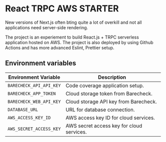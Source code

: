 # React TRPC AWS STARTER

New versions of Next.js often bting quite a lot of overkill and not all applications need server-side rendering.

The project is an experiement to build React.js + TRPC serverless application hosted on AWS. The project is also deployed by using Github Actions and has more advanced Eslint, Prettier setup.

## Environment variables

| Environment Variable    | Description                               |
| ----------------------- | ----------------------------------------- |
| `BARECHECK_API_API_KEY` | Code coverage application setup.          |
| `BARECHECK_APP_TOKEN`   | Cloud storage token from Barecheck.       |
| `BARECHECK_WEB_API_KEY` | Cloud storage API key from Barecheck.     |
| `DATABASE_URL`          | URL for database connection.              |
| `AWS_ACCESS_KEY_ID`     | AWS access key ID for cloud services.     |
| `AWS_SECRET_ACCESS_KEY` | AWS secret access key for cloud services. |
